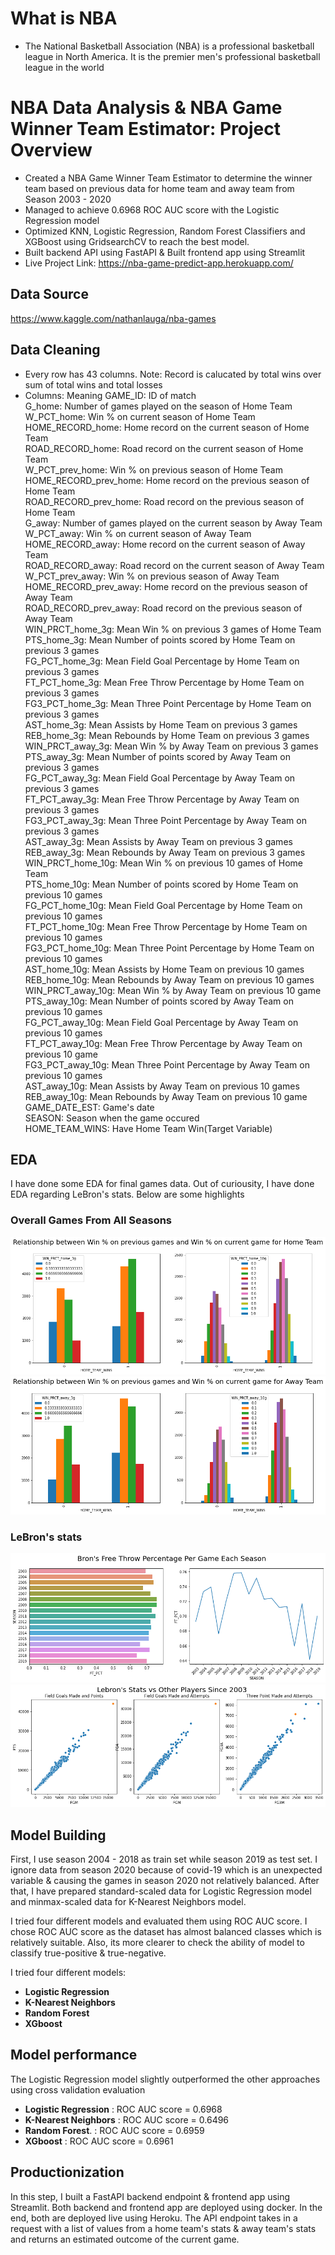 # What is NBA
* The National Basketball Association (NBA) is a professional basketball league in North America. It is the premier men's professional basketball league in the world

# NBA Data Analysis & NBA Game Winner Team Estimator: Project Overview
* Created a NBA Game Winner Team Estimator to determine the winner team based on previous data for home team and away team from Season 2003 - 2020
* Managed to achieve 0.6968 ROC AUC score with the Logistic Regression model
* Optimized KNN, Logistic Regression, Random Forest Classifiers and XGBoost using GridsearchCV to reach the best model. 
* Built backend API using FastAPI & Built frontend app using Streamlit
* Live Project Link: https://nba-game-predict-app.herokuapp.com/

## Data Source
https://www.kaggle.com/nathanlauga/nba-games

## Data Cleaning
- Every row has 43 columns. Note: Record is calucated by total wins over sum of total wins and total losses
- Columns: Meaning
GAME_ID: ID of match                 
G_home: Number of games played on the season of Home Team                    
W_PCT_home: Win % on current season of Home Team                     
HOME_RECORD_home: Home record on the current season of Home Team        
ROAD_RECORD_home: Road record on the current season of Home Team        
W_PCT_prev_home: Win % on previous season of Home Team         
HOME_RECORD_prev_home: Home record on the previous season of Home Team          
ROAD_RECORD_prev_home: Road record on the previous season of Home Team          
G_away: Number of games played on the current season by Away Team                 
W_PCT_away: Win % on current season of Away Team              
HOME_RECORD_away: Home record on the current season of Away Team         
ROAD_RECORD_away: Road record on the current season of Away Team        
W_PCT_prev_away: Win % on previous season of Away Team         
HOME_RECORD_prev_away: Home record on the previous season of Away Team   
ROAD_RECORD_prev_away: Road record on the previous season of Away Team    
WIN_PRCT_home_3g: Mean Win % on previous 3 games of Home Team        
PTS_home_3g: Mean Number of points scored by Home Team on previous 3 games             
FG_PCT_home_3g: Mean Field Goal Percentage by Home Team on previous 3 games         
FT_PCT_home_3g: Mean Free Throw Percentage by Home Team on previous 3 games         
FG3_PCT_home_3g: Mean Three Point Percentage by Home Team on previous 3 games        
AST_home_3g: Mean Assists by Home Team on previous 3 games             
REB_home_3g: Mean Rebounds by Home Team on previous 3 games             
WIN_PRCT_away_3g: Mean Win % by Away Team on previous 3 games      
PTS_away_3g: Mean Number of points scored by Away Team on previous 3 games             
FG_PCT_away_3g: Mean Field Goal Percentage by Away Team on previous 3 games           
FT_PCT_away_3g: Mean Free Throw Percentage by Away Team on previous 3 games          
FG3_PCT_away_3g: Mean Three Point Percentage by Away Team on previous 3 games         
AST_away_3g: Mean Assists by Away Team on previous 3 games             
REB_away_3g: Mean Rebounds by Away Team on previous 3 games             
WIN_PRCT_home_10g: Mean Win % on previous 10 games of Home Team       
PTS_home_10g: Mean Number of points scored by Home Team on previous 10 games            
FG_PCT_home_10g: Mean Field Goal Percentage by Home Team on previous 10 games         
FT_PCT_home_10g: Mean Free Throw Percentage by Home Team on previous 10 games         
FG3_PCT_home_10g: Mean Three Point Percentage by Home Team on previous 10 games        
AST_home_10g: Mean Assists by Home Team on previous 10 games            
REB_home_10g: Mean Rebounds by Away Team on previous 10 games            
WIN_PRCT_away_10g: Mean Win % by Away Team on previous 10 game       
PTS_away_10g: Mean Number of points scored by Away Team on previous 10 games            
FG_PCT_away_10g: Mean Field Goal Percentage by Away Team on previous 10 games         
FT_PCT_away_10g: Mean Free Throw Percentage by Away Team on previous 10 game         
FG3_PCT_away_10g: Mean Three Point Percentage by Away Team on previous 10 games         
AST_away_10g: Mean Assists by Away Team on previous 10 games             
REB_away_10g: Mean Rebounds by Away Team on previous 10 game            
GAME_DATE_EST: Game's date           
SEASON: Season when the game occured                  
HOME_TEAM_WINS: Have Home Team Win(Target Variable)   

## EDA
I have done some EDA for final games data. Out of curiousity, I have done EDA regarding LeBron's stats. Below are some highlights

### Overall Games From All Seasons
![alt text](https://github.com/yhchan0918/NBA_Data_Analysis/blob/main/images/home_win%25_relationship.png "Relationship between Win % on previous games and Win % on current game for Home Team")
![alt text](https://github.com/yhchan0918/NBA_Data_Analysis/blob/main/images/away_win%25_relationship.png "Relationship between Win % on previous games and Win % on current game for Away Team")

### LeBron's stats
![alt text](https://github.com/yhchan0918/NBA_Data_Analysis/blob/main/images/bron_free_throw_percentage_per_game_each_season.png "Bron's Free Throw Percentage Per Game Each Season")
![alt text](https://github.com/yhchan0918/NBA_Data_Analysis/blob/main/images/bron_vs_others.png "Lebron's Stats vs Other Players Since 2003")


## Model Building 

First, I use season 2004 - 2018 as train set while season 2019 as test set. I ignore data from season 2020 because of covid-19 which is an unexpected variable & causing the games in season 2020 not relatively balanced. After that, I have prepared standard-scaled data for Logistic Regression model and minmax-scaled data for K-Nearest Neighbors model.

I tried four different models and evaluated them using ROC AUC score. I chose ROC AUC score as the dataset has almost balanced classes which is relatively suitable. Also, its more clearer to check the ability of model to classify true-positive & true-negative.  

I tried four different models:
*	**Logistic Regression** 
*	**K-Nearest Neighbors** 
*	**Random Forest**
*	**XGboost**

## Model performance
The Logistic Regression model slightly outperformed the other approaches using cross validation evaluation
*	**Logistic Regression** : ROC AUC score = 0.6968
*	**K-Nearest Neighbors** : ROC AUC score = 0.6496
*	**Random Forest**.      : ROC AUC score = 0.6959
*	**XGboost**             : ROC AUC score = 0.6961

## Productionization 
In this step, I built a FastAPI backend endpoint & frontend app using Streamlit. Both backend and frontend app are deployed using docker. In the end, both are deployed live using Heroku. The API endpoint takes in a request with a list of values from a home team's stats & away team's stats and returns an estimated outcome of the current game. 

      
